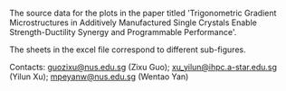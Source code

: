 The source data for the plots in the paper titled 'Trigonometric Gradient Microstructures in Additively Manufactured Single Crystals Enable Strength-Ductility Synergy and Programmable Performance'.  
  
The sheets in the excel file correspond to different sub-figures.  
  
Contacts: guozixu@nus.edu.sg (Zixu Guo); xu_yilun@ihpc.a-star.edu.sg (Yilun Xu); mpeyanw@nus.edu.sg (Wentao Yan)
